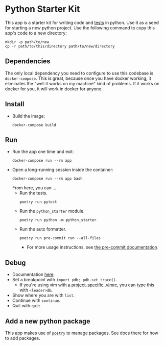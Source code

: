 # Python Starter Kit
This app is a starter kit for writing code and [tests](https://docs.python.org/3/library/unittest.html) in python. Use it as a seed for starting a new python project. Use the following command to copy this app's code to a new directory:
```console
mkdir -p path/to/new
cp -r path/to/this/directory path/to/new/directory
```

## Dependencies
The only local dependency you need to configure to use this codebase is `docker-compose`. This is great, because once you have docker working, it eliminates the "well it works on my machine" kind of problems. If it works on docker for you, it will work in docker for anyone.

## Install
* Build the image:
  ```console
  docker-compose build
  ```

## Run
* Run the app one time and exit:
  ```console
  docker-compose run --rm app
  ```
* Open a long-running session inside the container:
  ```console
  docker-compose run --rm app bash
  ```
  From here, you can ...
  * Run the tests.
    ```console
    poetry run pytest
    ```
  * Run the `python_starter` module.
    ```console
    poetry run python -m python_starter
    ```
  * Run the auto formatter.
    ```console
    poetry run pre-commit run --all-files
    ```
    * For more usage instructions, see [the pre-commit documentation](https://pre-commit.com/).

## Debug
* Documentation [here](https://docs.python.org/3/library/pdb.html).
* Set a breakpoint with `import pdb; pdb.set_trace()`.
  * If you're using vim with [a project-specific .vimrc](https://andrew.stwrt.ca/posts/project-specific-vimrc/), you can type this with `<leader>db`.
* Show where you are with `list`.
* Continue with `continue`.
* Quit with `quit`.

## Add a new python package
This app makes use of [`poetry`](https://python-poetry.org/) to manage packages. See docs there for how to add packages.
